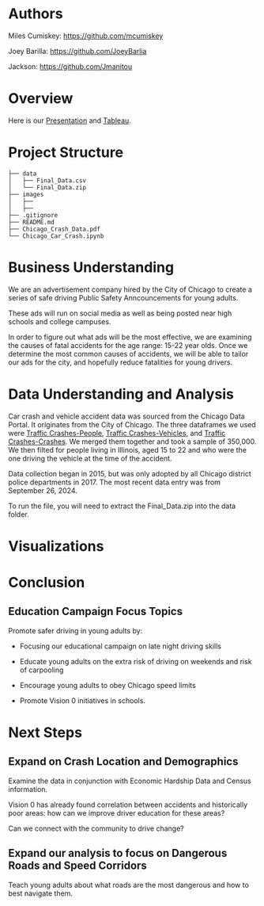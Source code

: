 
# Authors
Miles Cumiskey: https://github.com/mcumiskey

Joey Barilla: https://github.com/JoeyBarlia

Jackson: https://github.com/Jmanitou


# Overview
Here is our [Presentation](https://docs.google.com/presentation/d/1VDMkqF6xq5KMh7ojYRjgBoGUTAGVerL8MZRKFcDBNkE/edit?usp=sharing) and [Tableau](https://public.tableau.com/app/profile/miles.cumiskey/viz/Chicago_Car_Crashes/Map_Dash#1).

# Project Structure 
```
├── data
│   ├── Final_Data.csv
│   └── Final_Data.zip
├── images
│   ├──
│   ├──
├── .gitignore
├── README.md
├── Chicago_Crash_Data.pdf
└── Chicago_Car_Crash.ipynb
```
# Business Understanding
We are an advertisement company hired by the City of Chicago to create a series of safe driving Public Safety Anncouncements for young adults.

These ads will run on social media as well as being posted near high schools and college campuses.

In order to figure out what ads will be the most effective, we are examining the causes of fatal accidents for the age range: 15-22 year olds. Once we determine the most common causes of accidents, we will be able to tailor our ads for the city, and hopefully reduce fatalities for young drivers.

# Data Understanding and Analysis
Car crash and vehicle accident data was sourced from the Chicago Data Portal. It originates from the City of Chicago. The three dataframes we used were [Traffic Crashes-People](https://data.cityofchicago.org/Transportation/Traffic-Crashes-People/u6pd-qa9d/about_data),  [Traffic Crashes-Vehicles](https://data.cityofchicago.org/Transportation/Traffic-Crashes-Vehicles/68nd-jvt3/about_data), and [Traffic Crashes-Crashes](https://data.cityofchicago.org/Transportation/Traffic-Crashes-Crashes/85ca-t3if/about_data). We merged them together and took a sample of 350,000. We then filted for people living in Illinois, aged 15 to 22 and who were the one driving the vehicle at the time of the accident.

Data collection began in 2015, but was only adopted by all Chicago district police departments in 2017. The most recent data entry was from September 26, 2024.

To run the file, you will need to extract the Final_Data.zip into the data folder.
# Visualizations


# Conclusion

## Education Campaign Focus Topics
Promote safer driving in young adults by: 

- Focusing our educational campaign on late night driving skills

- Educate young adults on the extra risk of driving on weekends and risk of carpooling

- Encourage young adults to obey Chicago speed limits

- Promote Vision 0 initiatives in schools. 

# Next Steps 

## Expand on Crash Location and Demographics

Examine the data in conjunction with Economic Hardship Data and Census information.

Vision 0 has already found correlation between accidents and historically poor areas: how can we improve driver education for these areas? 

Can we connect with the community to drive change?

## Expand our analysis to focus on Dangerous Roads and Speed Corridors

Teach young adults about what roads are the most dangerous and how to best navigate them. 
